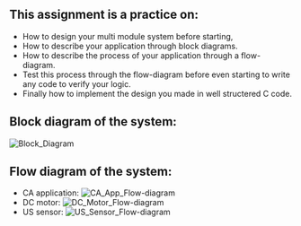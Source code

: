 ## This assignment is a practice on:
- How to design your multi module system before starting,
- How to describe your application through block diagrams.
- How to describe the process of your application through a flow-diagram.
- Test this process through the flow-diagram before even starting to write any code to verify your logic.
- Finally how to implement the design you made in well structered C code.



## Block diagram of the system:

![Block_Diagram](https://github.com/eidHossam/Master-Embedded-Systems/assets/106603484/1adf534e-6cfc-4067-872b-1fa06dda73bb)

## Flow diagram of the system:
- CA application:
  ![CA_App_Flow-diagram](https://github.com/eidHossam/Master-Embedded-Systems/assets/106603484/d20b395c-6c9b-420f-9622-b674cf45f50d)
- DC motor:
  ![DC_Motor_Flow-diagram](https://github.com/eidHossam/Master-Embedded-Systems/assets/106603484/e185e2bb-3c4e-457a-ae2e-8db915bcebc2)
- US sensor: 
  ![US_Sensor_Flow-diagram](https://github.com/eidHossam/Master-Embedded-Systems/assets/106603484/0ade6890-2b5a-4ffc-a303-38fbc20be8ce)

